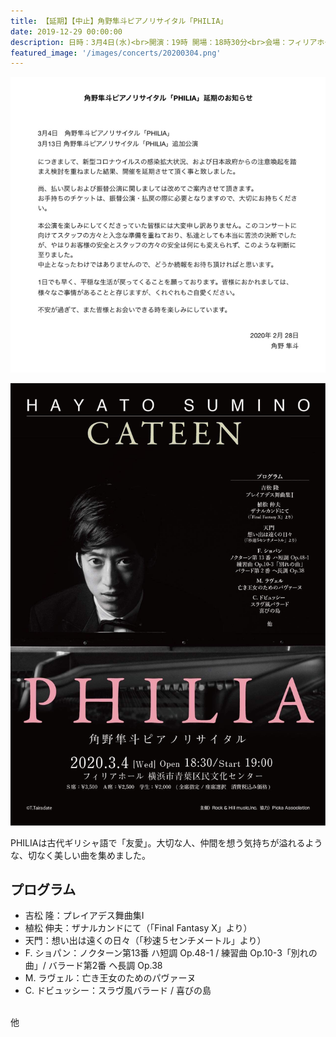 ```yaml
---
title: 【延期】【中止】角野隼斗ピアノリサイタル「PHILIA」
date: 2019-12-29 00:00:00
description: 日時：3月4日(水)<br>開演：19時 開場：18時30分<br>会場：フィリアホール(神奈川県)
featured_image: '/images/concerts/20200304.png'
---
```

![](/images/concerts/20200304_enki.png)

![](/images/concerts/20200304.png)

PHILIAは古代ギリシャ語で「友愛」。大切な人、仲間を想う気持ちが溢れるような、切なく美しい曲を集めました。

## プログラム

- 吉松 隆：プレイアデス舞曲集Ⅰ
- 植松 伸夫：ザナルカンドにて（「Final Fantasy X」より）
- 天門：想い出は遠くの日々（「秒速５センチメートル」より）
- F. ショパン：ノクターン第13番 ハ短調 Op.48-1 / 練習曲 Op.10-3「別れの曲」/ バラード第2番 ヘ長調 Op.38
- M. ラヴェル：亡き王女のためのパヴァーヌ
- C. ドビュッシー：スラヴ風バラード / 喜びの島
<br>
他

